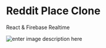 
# Reddit Place Clone
React & Firebase Realtime

![enter image description here](https://i.ibb.co/4Yc6rZk/image.png)
